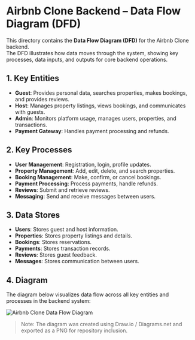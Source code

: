 # Airbnb Clone Backend – Data Flow Diagram (DFD)

This directory contains the **Data Flow Diagram (DFD)** for the Airbnb Clone backend.  
The DFD illustrates how data moves through the system, showing key processes, data inputs, and outputs for core backend operations.

## 1. Key Entities

- **Guest**: Provides personal data, searches properties, makes bookings, and provides reviews.
- **Host**: Manages property listings, views bookings, and communicates with guests.
- **Admin**: Monitors platform usage, manages users, properties, and transactions.
- **Payment Gateway**: Handles payment processing and refunds.

## 2. Key Processes

- **User Management**: Registration, login, profile updates.
- **Property Management**: Add, edit, delete, and search properties.
- **Booking Management**: Make, confirm, or cancel bookings.
- **Payment Processing**: Process payments, handle refunds.
- **Reviews**: Submit and retrieve reviews.
- **Messaging**: Send and receive messages between users.

## 3. Data Stores

- **Users**: Stores guest and host information.
- **Properties**: Stores property listings and details.
- **Bookings**: Stores reservations.
- **Payments**: Stores transaction records.
- **Reviews**: Stores guest feedback.
- **Messages**: Stores communication between users.

## 4. Diagram

The diagram below visualizes data flow across all key entities and processes in the backend system:

![Airbnb Clone Data Flow Diagram](data-flow.png)

> Note: The diagram was created using Draw.io / Diagrams.net and exported as a PNG for repository inclusion.
